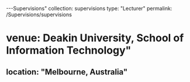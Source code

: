 ---Supervisions"
collection: supervisions
type: "Lecturer"
permalink: /Supervisions/supervisions
# venue: Deakin University, School of Information Technology"
location: "Melbourne, Australia"
---

